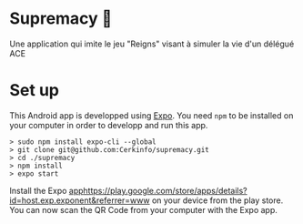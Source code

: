 # Supremacy :crown:
Une application qui imite le jeu "Reigns" visant à simuler la vie d'un délégué ACE

# Set up

This Android app is developped using [Expo](https://expo.io/).
You need `npm` to be installed on your computer in order to developp and run this app.

```
> sudo npm install expo-cli --global
> git clone git@github.com:Cerkinfo/supremacy.git
> cd ./supremacy
> npm install
> expo start
```
Install the Expo [app]()https://play.google.com/store/apps/details?id=host.exp.exponent&referrer=www on your device from the play store. You can now scan the QR Code from your computer with the Expo app.
